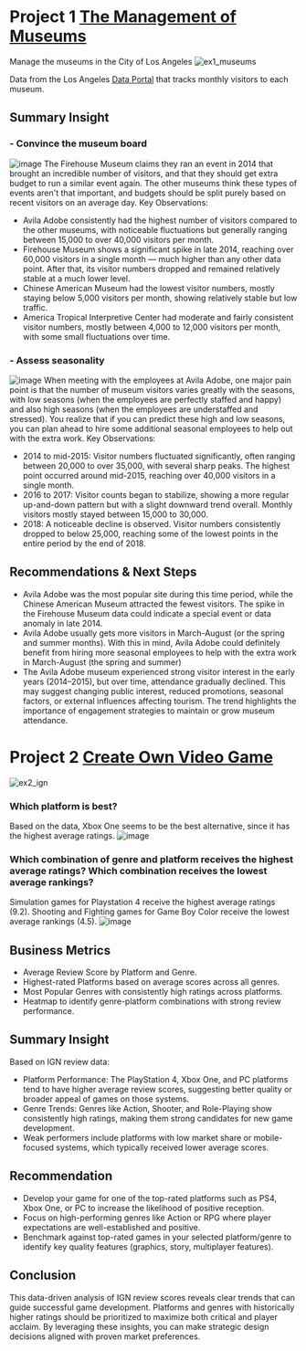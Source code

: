 # Project 1 [ The Management of Museums ](https://github.com/sitimustikaayu/portfolio/blob/main/Museums.ipynb)
Manage the museums in the City of Los Angeles
![ex1_museums](https://storage.googleapis.com/kaggle-media/learn/images/pFYL8J1.png)

Data from the Los Angeles [Data Portal](https://data.lacity.org/) that tracks monthly visitors to each museum.  

## Summary Insight

### - Convince the museum board 
![image](https://github.com/user-attachments/assets/370409ea-a241-42d9-8f38-4053d04b3a2c)
The Firehouse Museum claims they ran an event in 2014 that brought an incredible number of visitors, and that they should get extra budget to run a similar event again.  The other museums think these types of events aren't that important, and budgets should be split purely based on recent visitors on an average day.
Key Observations:
- Avila Adobe consistently had the highest number of visitors compared to the other museums, with noticeable fluctuations but generally ranging between 15,000 to over 40,000 visitors per month.
- Firehouse Museum shows a significant spike in late 2014, reaching over 60,000 visitors in a single month — much higher than any other data point. After that, its visitor numbers dropped and remained relatively stable at a much lower level.
- Chinese American Museum had the lowest visitor numbers, mostly staying below 5,000 visitors per month, showing relatively stable but low traffic.
- America Tropical Interpretive Center had moderate and fairly consistent visitor numbers, mostly between 4,000 to 12,000 visitors per month, with some small fluctuations over time.

### - Assess seasonality
![image](https://github.com/user-attachments/assets/c8a36f1e-c767-4630-a532-1ac66c6bc05c)
When meeting with the employees at Avila Adobe, one major pain point is that the number of museum visitors varies greatly with the seasons, with low seasons (when the employees are perfectly staffed and happy) and also high seasons (when the employees are understaffed and stressed). You realize that if you can predict these high and low seasons, you can plan ahead to hire some additional seasonal employees to help out with the extra work.
Key Observations:
- 2014 to mid-2015: Visitor numbers fluctuated significantly, often ranging between 20,000 to over 35,000, with several sharp peaks. The highest point occurred around mid-2015, reaching over 40,000 visitors in a single month.
- 2016 to 2017: Visitor counts began to stabilize, showing a more regular up-and-down pattern but with a slight downward trend overall. Monthly visitors mostly stayed between 15,000 to 30,000.
- 2018: A noticeable decline is observed. Visitor numbers consistently dropped to below 25,000, reaching some of the lowest points in the entire period by the end of 2018.

## Recommendations & Next Steps  
- Avila Adobe was the most popular site during this time period, while the Chinese American Museum attracted the fewest visitors. The spike in the Firehouse Museum data could indicate a special event or data anomaly in late 2014.
- Avila Adobe usually gets more visitors in March-August (or the spring and summer months). With this in mind, Avila Adobe could definitely benefit from hiring more seasonal employees to help with the extra work in March-August (the spring and summer)
- The Avila Adobe museum experienced strong visitor interest in the early years (2014–2015), but over time, attendance gradually declined. This may suggest changing public interest, reduced promotions, seasonal factors, or external influences affecting tourism. The trend highlights the importance of engagement strategies to maintain or grow museum attendance.



# Project 2 [Create Own Video Game](https://github.com/sitimustikaayu/portfolio/blob/main/IGN.ipynb)
![ex2_ign](https://storage.googleapis.com/kaggle-media/learn/images/Oh06Fu1.png)


### Which platform is best?
Based on the data, Xbox One seems to be the best alternative, since it has the highest average ratings.
![image](https://github.com/user-attachments/assets/0489b42b-514a-4071-8db2-eb0047cb986a)


### Which combination of genre and platform receives the highest average ratings? Which combination receives the lowest average rankings?
Simulation games for Playstation 4 receive the highest average ratings (9.2). Shooting and Fighting games for Game Boy Color receive the lowest average rankings (4.5).
![image](https://github.com/user-attachments/assets/324a08d5-7d57-429f-89d6-0a790e5b7dff) 

## Business Metrics
- Average Review Score by Platform and Genre.
- Highest-rated Platforms based on average scores across all genres.
- Most Popular Genres with consistently high ratings across platforms.
- Heatmap to identify genre-platform combinations with strong review performance.

## Summary Insight
Based on IGN review data:
- Platform Performance: The PlayStation 4, Xbox One, and PC platforms tend to have higher average review scores, suggesting better quality or broader appeal of games on those systems.
- Genre Trends: Genres like Action, Shooter, and Role-Playing show consistently high ratings, making them strong candidates for new game development.
- Weak performers include platforms with low market share or mobile-focused systems, which typically received lower average scores.

## Recommendation 
- Develop your game for one of the top-rated platforms such as PS4, Xbox One, or PC to increase the likelihood of positive reception.
- Focus on high-performing genres like Action or RPG where player expectations are well-established and positive.
- Benchmark against top-rated games in your selected platform/genre to identify key quality features (graphics, story, multiplayer features).

## Conclusion
This data-driven analysis of IGN review scores reveals clear trends that can guide successful game development. Platforms and genres with historically higher ratings should be prioritized to maximize both critical and player acclaim. By leveraging these insights, you can make strategic design decisions aligned with proven market preferences.







